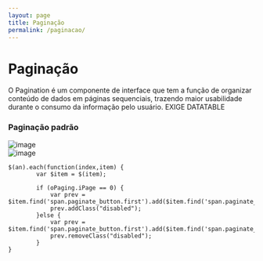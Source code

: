 ```yaml
---
layout: page
title: Paginação
permalink: /paginacao/
---
```

# Paginação
O Pagination é um componente de interface que tem a função de organizar conteúdo de dados em páginas sequenciais, trazendo maior usabilidade durante o consumo da informação pelo usuário.
EXIGE DATATABLE

### Paginação padrão
 
![image](https://github.com/robertobettega/Documentacao/assets/55776132/fa816b15-c055-4eb9-87b7-85c3447e0009)<br>
![image](https://github.com/robertobettega/Documentacao/assets/55776132/0513a368-9e3b-4170-9a41-4d0ccf4facec)


    $(an).each(function(index,item) {
            var $item = $(item);
           
            if (oPaging.iPage == 0) {
                var prev = $item.find('span.paginate_button.first').add($item.find('span.paginate_button.previous'));
                prev.addClass("disabled");
            }else {
                var prev = $item.find('span.paginate_button.first').add($item.find('span.paginate_button.previous'));
                prev.removeClass("disabled");
            }
    }

